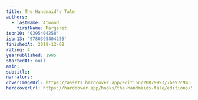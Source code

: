 ```yaml
---
title: The Handmaid's Tale
authors:
  - lastName: Atwood
    firstName: Margaret
isbn10: '0395404258'
isbn13: '9780395404256'
finishedAt: 2018-12-08
rating: 4
yearPublished: 1985
startedAt: null
asin:
subtitle:
narrators:
coverImageUrl: https://assets.hardcover.app/edition/20879993/7be97c9457dd0572c4cf915cddc844a91a24dc24.jpeg
hardcoverUrl: https://hardcover.app/books/the-handmaids-tale/editions/5150272
---
```

